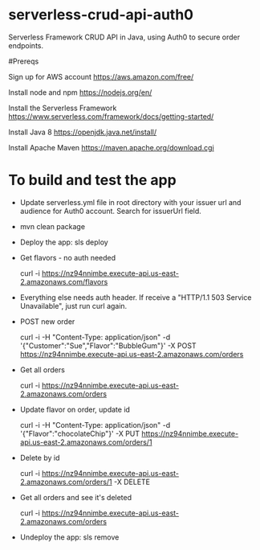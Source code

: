 # serverless-crud-api-auth0
Serverless Framework CRUD API in Java, using Auth0 to secure order endpoints.

#Prereqs

Sign up for AWS account https://aws.amazon.com/free/

Install node and npm https://nodejs.org/en/

Install the Serverless Framework  https://www.serverless.com/framework/docs/getting-started/

Install Java 8 https://openjdk.java.net/install/

Install Apache Maven https://maven.apache.org/download.cgi

# To build and test the app
- Update serverless.yml file in root directory with your issuer url and audience for Auth0 account.  Search for issuerUrl field.

- mvn clean package

- Deploy the app:  sls deploy

- Get flavors - no auth needed

    curl -i https://nz94nnimbe.execute-api.us-east-2.amazonaws.com/flavors

- Everything else needs auth header.  If receive a "HTTP/1.1 503 Service Unavailable", just run curl again.

- POST new order

    curl -i  -H "Content-Type: application/json" -d '{"Customer":"Sue","Flavor":"BubbleGum"}' -X POST https://nz94nnimbe.execute-api.us-east-2.amazonaws.com/orders

- Get all orders

    curl -i  https://nz94nnimbe.execute-api.us-east-2.amazonaws.com/orders

- Update flavor on order, update id

    curl -i  -H "Content-Type: application/json" -d '{"Flavor":"chocolateChip"}' -X PUT https://nz94nnimbe.execute-api.us-east-2.amazonaws.com/orders/1

- Delete by id

    curl -i  https://nz94nnimbe.execute-api.us-east-2.amazonaws.com/orders/1 -X DELETE

- Get all orders and see it's deleted

    curl -i  https://nz94nnimbe.execute-api.us-east-2.amazonaws.com/orders

- Undeploy the app:  sls remove
